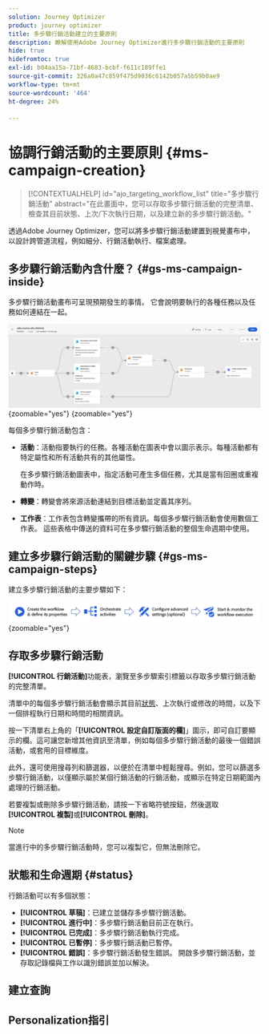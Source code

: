 ```yaml
---
solution: Journey Optimizer
product: journey optimizer
title: 多步驟行銷活動建立的主要原則
description: 瞭解使用Adobe Journey Optimizer進行多步驟行銷活動的主要原則
hide: true
hidefromtoc: true
exl-id: b04aa15a-71bf-4683-bcbf-f611c189ffe1
source-git-commit: 326a0a47c859f475d9036c6142b057a5b59b0ae9
workflow-type: tm+mt
source-wordcount: '464'
ht-degree: 24%

---
```


# 協調行銷活動的主要原則 {#ms-campaign-creation}

>[!CONTEXTUALHELP]
>id="ajo_targeting_workflow_list"
>title="多步驟行銷活動"
>abstract="在此畫面中，您可以存取多步驟行銷活動的完整清單、檢查其目前狀態、上次/下次執行日期，以及建立新的多步驟行銷活動。"

透過Adobe Journey Optimizer，您可以將多步驟行銷活動建置到視覺畫布中，以設計跨管道流程，例如細分、行銷活動執行、檔案處理。

## 多步驟行銷活動內含什麼？ {#gs-ms-campaign-inside}

多步驟行銷活動畫布可呈現預期發生的事情。 它會說明要執行的各種任務以及任務如何連結在一起。

![](assets/workflow-example.png){zoomable="yes"} {zoomable="yes"}

每個多步驟行銷活動包含：

* **活動**：活動指要執行的任務。各種活動在圖表中會以圖示表示。每種活動都有特定屬性和所有活動共有的其他屬性。

  在多步驟行銷活動圖表中，指定活動可產生多個任務，尤其是當有回圈或重複動作時。

* **轉變**：轉變會將來源活動連結到目標活動並定義其序列。

* **工作表**：工作表包含轉變攜帶的所有資訊。每個多步驟行銷活動會使用數個工作表。 這些表格中傳送的資料可在多步驟行銷活動的整個生命週期中使用。

## 建立多步驟行銷活動的關鍵步驟 {#gs-ms-campaign-steps}

建立多步驟行銷活動的主要步驟如下：

![](assets/workflow-creation-process.png){zoomable="yes"}

## 存取多步驟行銷活動

**[!UICONTROL 行銷活動]**&#x200B;功能表，瀏覽至多步驟索引標籤以存取多步驟行銷活動的完整清單。

清單中的每個多步驟行銷活動會顯示其目前[狀態](#status)、上次執行或修改的時間，以及下一個排程執行日期和時間的相關資訊。

按一下清單右上角的「**[!UICONTROL 設定自訂版面的欄]**」圖示，即可自訂要顯示的欄。這可讓您新增其他資訊至清單，例如每個多步驟行銷活動的最後一個錯誤活動，或套用的目標維度。

此外，還可使用搜尋列和篩選器，以便於在清單中輕鬆搜尋。例如，您可以篩選多步驟行銷活動，以僅顯示屬於某個行銷活動的行銷活動，或顯示在特定日期範圍內處理的行銷活動。

若要複製或刪除多步驟行銷活動，請按一下省略符號按鈕，然後選取&#x200B;**[!UICONTROL 複製]**&#x200B;或&#x200B;**[!UICONTROL 刪除]**。

>[!NOTE]
>
>當進行中的多步驟行銷活動時，您可以複製它，但無法刪除它。

## 狀態和生命週期 {#status}

行銷活動可以有多個狀態：

* **[!UICONTROL 草稿]**：已建立並儲存多步驟行銷活動。
* **[!UICONTROL 進行中]**：多步驟行銷活動目前正在執行。
* **[!UICONTROL 已完成]**：多步驟行銷活動執行完成。
* **[!UICONTROL 已暫停]**：多步驟行銷活動已暫停。
* **[!UICONTROL 錯誤]**：多步驟行銷活動發生錯誤。 開啟多步驟行銷活動，並存取記錄檔與工作以識別錯誤並加以解決。


## 建立查詢

## Personalization指引
